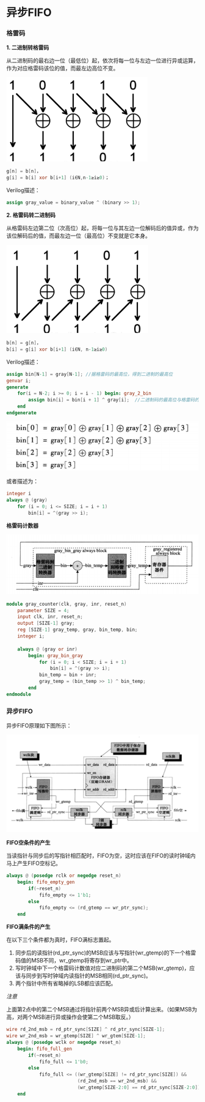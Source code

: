 # 异步FIFO

### 格雷码

**1. 二进制转格雷码**    

从二进制码的最右边一位（最低位）起，依次将每一位与左边一位进行异或运算，作为对应格雷码该位的值，而最左边高位不变。

![二进制转格雷码](./pics/bin2gray.png)

```verilog
g[n] = b[n]，
g[i] = b[i] xor b[i+1] (i∈N,n-1≥i≥0)；
```

Verilog描述：    

```verilog
assign gray_value = binary_value ^ (binary >> 1);
```

**2. 格雷码转二进制码**     

从格雷码左边第二位（次高位）起，将每一位与其左边一位解码后的值异或，作为该位解码后的值，而最左边一位（最高位）不变就是它本身。

![格雷码转二进制码](./pics/gray2bin.png)

```verilog
b[n] = g[n]，
b[i] = g[i] xor b[i+1] (i∈N, n-1≥i≥0)
```

Verilog描述：  

```verilog
assign bin[N-1] = gray[N-1]; //据格雷码的最高位，得到二进制的最高位
genvar i;
generate
    for(i = N-2; i >= 0; i = i - 1) begin: gray_2_bin
        assign bin[i] = bin[i + 1] ^ gray[i];  //二进制码的最高位与格雷码的次高位相异或，得到二进制的次高位
    end
endgenerate
```

<img src="./pics/gray2bintrait.png#width-full" alt="格雷码转二进制特点" style="zoom:75%;" />

或者描述为：

```verilog
integer i
always @ (gray)
    for (i = 0; i <= SIZE; i = i + 1)
        bin[i] = ^(gray >> i);
```

**格雷码计数器**  

![gray_counter](./pics/gray_counter.png)

```verilog
module gray_counter(clk, gray, inr, reset_n)
    parameter SIZE = 4;
    input clk, inr, reset_n;
    output [SIZE-1] gray;
    reg [SIZE-1] gray_temp, gray, bin_temp, bin;
    integer i;
    
    always @ (gray or inr)
        begin: gray_bin_gray
            for (i = 0; i < SIZE; i = i + 1)
                bin[i] = ^(gray >> i);
            bin_temp = bin + inr;
            gray_temp = (bin_temp >> 1) ^ bin_temp;
        end
endmodule
```

### 异步FIFO

异步FIFO原理如下图所示：

<img src="./pics/async_fifo.png" alt="async_fifo" style="zoom:75%;" />

**FIFO空条件的产生**

当读指针与同步后的写指针相匹配时，FIFO为空，这时应该在FIFO的读时钟域内马上产生FIFO空标记。

```verilog
always @ (posedge rclk or negedge reset_n)
    begin: fifo_empty_gen
        if(~reset_n)
            fifo_empty <= 1'b1;
        else
            fifo_empty <= (rd_gtemp == wr_ptr_sync);
    end
```

**FIFO满条件的产生**  

在以下三个条件都为真时，FIFO满标志置起。

1. 同步后的读指针(rd_ptr_sync)的MSB应该与写指针(wr_gtemp)的下一个格雷码值的MSB不同，wr_gtemp将寄存到wr_ptr中。
2. 写时钟域中下一个格雷码计数值对应二进制码的第二个MSB(wr_gtemp)，应该与同步到写时钟域内读指针的MSB相同(rd_ptr_sync)。
3. 两个指针中所有省略掉的LSB都应该匹配。

*注意*

上面第2点中的第二个MSB通过将指针前两个MSB异或后计算出来。（如果MSB为高，对两个MSB进行异或操作会使第二个MSB取反。）

```verilog
wire rd_2nd_msb = rd_ptr_sync[SIZE] ^ rd_ptr_sync[SIZE-1];
wire wr_2nd_msb = wr_gtemp[SIZE] ^ wr_gtem[SIZE-1];
always @ (posedge wclk or negedge reset_n)
    begin: fifo_full_gen
        if(~reset_n)
            fifo_full <= 1'b0;
        else
            fifo_full <= ((wr_gtemp[SIZE] != rd_ptr_sync[SIZE]) &&
                          (rd_2nd_msb == wr_2nd_msb) &&
                          (wr_gtemp[SIZE-2:0] == rd_ptr_sync[SIZE-2:0]));
    end
```

